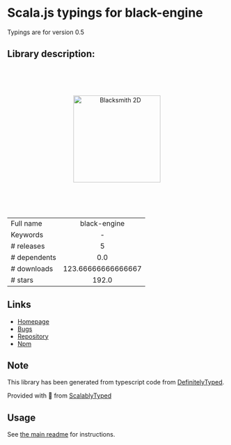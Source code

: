 
# Scala.js typings for black-engine

Typings are for version 0.5

## Library description:
<br /><br /><br /> <p align="center">   <a href="http://blacksmith2d.io">     <img alt="Blacksmith 2D" src="https://blacksmith2d.io/logo/black.svg" width="200" />   </a> </p> <br /><br /><br />

|                    |                 |
| ------------------ | :-------------: |
| Full name          | black-engine |
| Keywords           | - |
| # releases         | 5 |
| # dependents       | 0.0 |
| # downloads        | 123.66666666666667 |
| # stars            | 192.0 |

## Links
- [Homepage](https://github.com/MassiveHeights/Black#readme)
- [Bugs](https://github.com/MassiveHeights/Black/issues)
- [Repository](https://github.com/MassiveHeights/Black)
- [Npm](https://www.npmjs.com/package/black-engine)
    


## Note
This library has been generated from typescript code from [DefinitelyTyped](https://definitelytyped.org).

Provided with :purple_heart: from [ScalablyTyped](https://github.com/oyvindberg/ScalablyTyped)

## Usage
See [the main readme](../../readme.md) for instructions.


